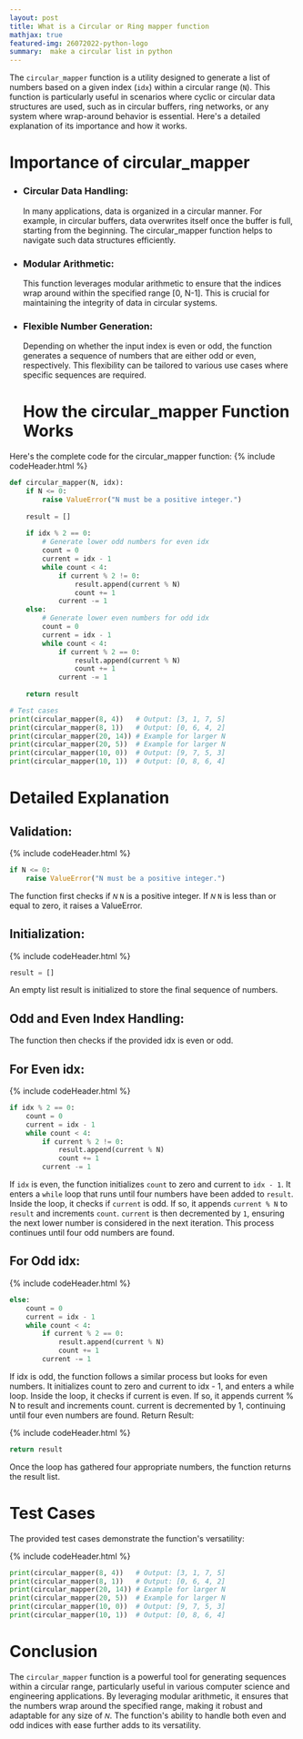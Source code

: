 ```yaml
---
layout: post
title: What is a Circular or Ring mapper function
mathjax: true
featured-img: 26072022-python-logo
summary:  make a circular list in python
---
```


The `circular_mapper` function is a utility designed to generate a list of numbers based on a given index (`idx`) within a circular range (`N`). This function is particularly useful in scenarios where cyclic or circular data structures are used, such as in circular buffers, ring networks, or any system where wrap-around behavior is essential. Here's a detailed explanation of its importance and how it works.


# Importance of circular_mapper

* ### Circular Data Handling:
  In many applications, data is organized in a circular manner. For example, in circular buffers, data overwrites itself once the buffer is full, starting from the beginning. The circular_mapper function helps to navigate such data structures efficiently.

* ### Modular Arithmetic:
    This function leverages modular arithmetic to ensure that the indices wrap around within the specified range [0, N-1]. This is crucial for maintaining the integrity of data in circular systems.

* ### Flexible Number Generation:
  Depending on whether the input index is even or odd, the function generates a sequence of numbers that are either odd or even, respectively. This flexibility can be tailored to various use cases where specific sequences are required.

  # How the circular_mapper Function Works
  
Here's the complete code for the circular_mapper function:
{% include codeHeader.html %}
```python
def circular_mapper(N, idx):
    if N <= 0:
        raise ValueError("N must be a positive integer.")
    
    result = []
    
    if idx % 2 == 0:
        # Generate lower odd numbers for even idx
        count = 0
        current = idx - 1
        while count < 4:
            if current % 2 != 0:
                result.append(current % N)
                count += 1
            current -= 1
    else:
        # Generate lower even numbers for odd idx
        count = 0
        current = idx - 1
        while count < 4:
            if current % 2 == 0:
                result.append(current % N)
                count += 1
            current -= 1
    
    return result

# Test cases
print(circular_mapper(8, 4))   # Output: [3, 1, 7, 5]
print(circular_mapper(8, 1))   # Output: [0, 6, 4, 2]
print(circular_mapper(20, 14)) # Example for larger N
print(circular_mapper(20, 5))  # Example for larger N
print(circular_mapper(10, 0))  # Output: [9, 7, 5, 3]
print(circular_mapper(10, 1))  # Output: [0, 8, 6, 4]
```
# Detailed Explanation
## Validation:

{% include codeHeader.html %}
```python
if N <= 0:
    raise ValueError("N must be a positive integer.")
```

The function first checks if 
`𝑁`
`N` is a positive integer. If 
`𝑁`
`N` is less than or equal to zero, it raises a ValueError.

## Initialization:

{% include codeHeader.html %}
```python
result = []
```
An empty list result is initialized to store the final sequence of numbers.
## Odd and Even Index Handling:

The function then checks if the provided idx is even or odd.
## For Even idx:

{% include codeHeader.html %}
```python
if idx % 2 == 0:
    count = 0
    current = idx - 1
    while count < 4:
        if current % 2 != 0:
            result.append(current % N)
            count += 1
        current -= 1
```

If `idx` is even, the function initializes `count` to zero and current to `idx - 1`. It enters a `while` loop that runs until four numbers have been added to `result`.
Inside the loop, it checks if `current` is odd. If so, it appends `current % N` to `result` and increments `count`.
`current` is then decremented by `1`, ensuring the next lower number is considered in the next iteration.
This process continues until four odd numbers are found.
## For Odd idx:

{% include codeHeader.html %}
```python
else:
    count = 0
    current = idx - 1
    while count < 4:
        if current % 2 == 0:
            result.append(current % N)
            count += 1
        current -= 1
```

If idx is odd, the function follows a similar process but looks for even numbers.
It initializes count to zero and current to idx - 1, and enters a while loop.
Inside the loop, it checks if current is even. If so, it appends current % N to result and increments count.
current is decremented by 1, continuing until four even numbers are found.
Return Result:

{% include codeHeader.html %}
```python
return result
```
Once the loop has gathered four appropriate numbers, the function returns the result list.
# Test Cases
The provided test cases demonstrate the function's versatility:

{% include codeHeader.html %}
```python
print(circular_mapper(8, 4))   # Output: [3, 1, 7, 5]
print(circular_mapper(8, 1))   # Output: [0, 6, 4, 2]
print(circular_mapper(20, 14)) # Example for larger N
print(circular_mapper(20, 5))  # Example for larger N
print(circular_mapper(10, 0))  # Output: [9, 7, 5, 3]
print(circular_mapper(10, 1))  # Output: [0, 8, 6, 4]
```
# Conclusion
The `circular_mapper` function is a powerful tool for generating sequences within a circular range, particularly useful in various computer science and engineering applications. By leveraging modular arithmetic, it ensures that the numbers wrap around the specified range, making it robust and adaptable for any size of 
`𝑁`. The function's ability to handle both even and odd indices with ease further adds to its versatility.

  
